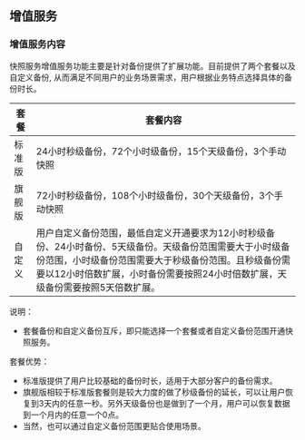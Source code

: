 ## 增值服务 

### 增值服务内容

快照服务增值服务功能主要是针对备份提供了扩展功能。目前提供了两个套餐以及自定义备份, 从而满足不同用户的业务场景需求，用户根据业务特点选择具体的备份时长。

| 套餐        |  套餐内容  |
| ---------  | -------- |
|  标准版  |  24小时秒级备份，72个小时级备份，15个天级备份，3个手动快照  |
|  旗舰版  |  72小时秒级备份，108个小时级备份，30个天级备份，3个手动快照  |
|  自定义  |  用户自定义备份范围，最低自定义开通要求为12小时秒级备份、24小时备份、5天级备份。天级备份范围需要大于小时级备份范围，小时级备份范围需要大于秒级备份范围。且秒级备份需要以12小时倍数扩展，小时备份需要按照24小时倍数扩展，天级备份需要按照5天倍数扩展。  |


说明：

 * 套餐备份和自定义备份互斥，即只能选择一个套餐或者自定义备份范围开通快照服务。
 
套餐优势：
 * 标准版提供了用户比较基础的备份时长，适用于大部分客户的备份需求。
 * 旗舰版相较于标准版套餐则是较大力度的做了秒级备份的延长，可以让用户恢复到3天内的任意一秒。另外天级备份也是做到了一个月，用户可以恢复数据到一个月内的任意一个0点。 
 * 当然，也可以通过自定义备份范围更贴合使用场景。
